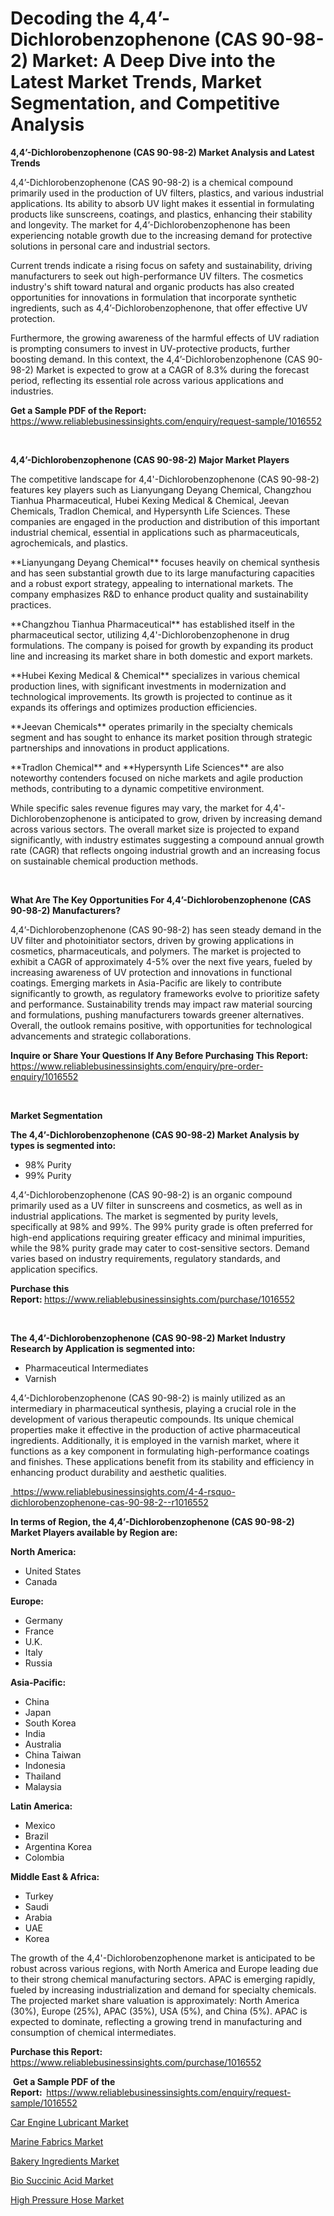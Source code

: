 <p><h1>Decoding the 4,4’-Dichlorobenzophenone (CAS 90-98-2) Market: A Deep Dive into the Latest Market Trends, Market Segmentation, and Competitive Analysis</h1></p><p><strong>4,4’-Dichlorobenzophenone (CAS 90-98-2) Market Analysis and Latest Trends</strong></p>
<p><p>4,4’-Dichlorobenzophenone (CAS 90-98-2) is a chemical compound primarily used in the production of UV filters, plastics, and various industrial applications. Its ability to absorb UV light makes it essential in formulating products like sunscreens, coatings, and plastics, enhancing their stability and longevity. The market for 4,4’-Dichlorobenzophenone has been experiencing notable growth due to the increasing demand for protective solutions in personal care and industrial sectors.</p><p>Current trends indicate a rising focus on safety and sustainability, driving manufacturers to seek out high-performance UV filters. The cosmetics industry's shift toward natural and organic products has also created opportunities for innovations in formulation that incorporate synthetic ingredients, such as 4,4’-Dichlorobenzophenone, that offer effective UV protection. </p><p>Furthermore, the growing awareness of the harmful effects of UV radiation is prompting consumers to invest in UV-protective products, further boosting demand. In this context, the 4,4’-Dichlorobenzophenone (CAS 90-98-2) Market is expected to grow at a CAGR of 8.3% during the forecast period, reflecting its essential role across various applications and industries.</p></p>
<p><strong>Get a Sample PDF of the Report:&nbsp;</strong> <a href="https://www.reliablebusinessinsights.com/enquiry/request-sample/1016552">https://www.reliablebusinessinsights.com/enquiry/request-sample/1016552</a></p>
<p>&nbsp;</p>
<p><strong>4,4’-Dichlorobenzophenone (CAS 90-98-2) Major Market Players</strong></p>
<p><p>The competitive landscape for 4,4'-Dichlorobenzophenone (CAS 90-98-2) features key players such as Lianyungang Deyang Chemical, Changzhou Tianhua Pharmaceutical, Hubei Kexing Medical & Chemical, Jeevan Chemicals, Tradlon Chemical, and Hypersynth Life Sciences. These companies are engaged in the production and distribution of this important industrial chemical, essential in applications such as pharmaceuticals, agrochemicals, and plastics.</p><p>**Lianyungang Deyang Chemical** focuses heavily on chemical synthesis and has seen substantial growth due to its large manufacturing capacities and a robust export strategy, appealing to international markets. The company emphasizes R&D to enhance product quality and sustainability practices.</p><p>**Changzhou Tianhua Pharmaceutical** has established itself in the pharmaceutical sector, utilizing 4,4'-Dichlorobenzophenone in drug formulations. The company is poised for growth by expanding its product line and increasing its market share in both domestic and export markets.</p><p>**Hubei Kexing Medical & Chemical** specializes in various chemical production lines, with significant investments in modernization and technological improvements. Its growth is projected to continue as it expands its offerings and optimizes production efficiencies.</p><p>**Jeevan Chemicals** operates primarily in the specialty chemicals segment and has sought to enhance its market position through strategic partnerships and innovations in product applications. </p><p>**Tradlon Chemical** and **Hypersynth Life Sciences** are also noteworthy contenders focused on niche markets and agile production methods, contributing to a dynamic competitive environment.</p><p>While specific sales revenue figures may vary, the market for 4,4'-Dichlorobenzophenone is anticipated to grow, driven by increasing demand across various sectors. The overall market size is projected to expand significantly, with industry estimates suggesting a compound annual growth rate (CAGR) that reflects ongoing industrial growth and an increasing focus on sustainable chemical production methods.</p></p>
<p>&nbsp;</p>
<p><strong>What Are The Key Opportunities For 4,4’-Dichlorobenzophenone (CAS 90-98-2) Manufacturers?</strong></p>
<p><p>4,4’-Dichlorobenzophenone (CAS 90-98-2) has seen steady demand in the UV filter and photoinitiator sectors, driven by growing applications in cosmetics, pharmaceuticals, and polymers. The market is projected to exhibit a CAGR of approximately 4-5% over the next five years, fueled by increasing awareness of UV protection and innovations in functional coatings. Emerging markets in Asia-Pacific are likely to contribute significantly to growth, as regulatory frameworks evolve to prioritize safety and performance. Sustainability trends may impact raw material sourcing and formulations, pushing manufacturers towards greener alternatives. Overall, the outlook remains positive, with opportunities for technological advancements and strategic collaborations.</p></p>
<p><strong>Inquire or Share Your Questions If Any Before Purchasing This Report:</strong> <a href="https://www.reliablebusinessinsights.com/enquiry/pre-order-enquiry/1016552">https://www.reliablebusinessinsights.com/enquiry/pre-order-enquiry/1016552</a></p>
<p>&nbsp;</p>
<p><strong>Market Segmentation</strong></p>
<p><strong>The 4,4’-Dichlorobenzophenone (CAS 90-98-2) Market Analysis by types is segmented into:</strong></p>
<p><ul><li>98% Purity</li><li>99% Purity</li></ul></p>
<p><p>4,4’-Dichlorobenzophenone (CAS 90-98-2) is an organic compound primarily used as a UV filter in sunscreens and cosmetics, as well as in industrial applications. The market is segmented by purity levels, specifically at 98% and 99%. The 99% purity grade is often preferred for high-end applications requiring greater efficacy and minimal impurities, while the 98% purity grade may cater to cost-sensitive sectors. Demand varies based on industry requirements, regulatory standards, and application specifics.</p></p>
<p><strong>Purchase this Report:&nbsp;</strong><a href="https://www.reliablebusinessinsights.com/purchase/1016552">https://www.reliablebusinessinsights.com/purchase/1016552</a></p>
<p>&nbsp;</p>
<p><strong>The 4,4’-Dichlorobenzophenone (CAS 90-98-2) Market Industry Research by Application is segmented into:</strong></p>
<p><ul><li>Pharmaceutical Intermediates</li><li>Varnish</li></ul></p>
<p><p>4,4’-Dichlorobenzophenone (CAS 90-98-2) is mainly utilized as an intermediary in pharmaceutical synthesis, playing a crucial role in the development of various therapeutic compounds. Its unique chemical properties make it effective in the production of active pharmaceutical ingredients. Additionally, it is employed in the varnish market, where it functions as a key component in formulating high-performance coatings and finishes. These applications benefit from its stability and efficiency in enhancing product durability and aesthetic qualities.</p></p>
<p><a href="https://www.reliablebusinessinsights.com/4-4-rsquo-dichlorobenzophenone-cas-90-98-2--r1016552">&nbsp;https://www.reliablebusinessinsights.com/4-4-rsquo-dichlorobenzophenone-cas-90-98-2--r1016552</a></p>
<p><strong>In terms of Region, the 4,4’-Dichlorobenzophenone (CAS 90-98-2) Market Players available by Region are:</strong></p>
<p>
    <p> <strong> North America: </strong>
        <ul>
            <li>United States</li>
            <li>Canada</li>
        </ul>
        </p> 
    <p> <strong> Europe: </strong>
        <ul>
            <li>Germany</li>
            <li>France</li>
            <li>U.K.</li>
            <li>Italy</li>
            <li>Russia</li>
        </ul>
        </p> 
    <p> <strong> Asia-Pacific: </strong>
        <ul>
            <li>China</li>
            <li>Japan</li>
            <li>South Korea</li>
            <li>India</li>
            <li>Australia</li>
            <li>China Taiwan</li>
            <li>Indonesia</li>
            <li>Thailand</li>
            <li>Malaysia</li>
        </ul>
        </p> 
    <p> <strong> Latin America: </strong>
        <ul>
            <li>Mexico</li>
            <li>Brazil</li>
            <li>Argentina Korea</li>
            <li>Colombia</li>
        </ul>
        </p> 
    <p> <strong> Middle East & Africa: </strong>
        <ul>
            <li>Turkey</li>
            <li>Saudi</li>
            <li>Arabia</li>
            <li>UAE</li>
            <li>Korea</li>
        </ul>
    </p>
    </p>
<p><p>The growth of the 4,4'-Dichlorobenzophenone market is anticipated to be robust across various regions, with North America and Europe leading due to their strong chemical manufacturing sectors. APAC is emerging rapidly, fueled by increasing industrialization and demand for specialty chemicals. The projected market share valuation is approximately: North America (30%), Europe (25%), APAC (35%), USA (5%), and China (5%). APAC is expected to dominate, reflecting a growing trend in manufacturing and consumption of chemical intermediates.</p></p>
<p><strong>Purchase this Report: </strong><a href="https://www.reliablebusinessinsights.com/purchase/1016552">https://www.reliablebusinessinsights.com/purchase/1016552</a></p>
<p>&nbsp;<strong>Get a Sample PDF of the Report:&nbsp;&nbsp;</strong><a href="https://www.reliablebusinessinsights.com/enquiry/request-sample/1016552">https://www.reliablebusinessinsights.com/enquiry/request-sample/1016552</a></p>
<p><strong></strong></p>
<p><p><a href="https://www.linkedin.com/pulse/car-engine-lubricant-market-size-growth-trends-industry-analysis-jrkze?trackingId=hy%2B8r%2F0fTUqAOErF05DF3Q%3D%3D">Car Engine Lubricant Market</a></p><p><a href="https://issuu.com/reportprime-2/docs/marine-fabrics-market-size-2030.ppt_b097076c4c6ae8">Marine Fabrics Market</a></p><p><a href="https://medium.com/@caylawisoky8698/this-report-aims-to-provide-a-comprehensive-presentation-of-the-global-market-for-bakery-6c3d5a908bb2">Bakery Ingredients Market</a></p><p><a href="https://medium.com/@danielwardb654202/the-bio-succinic-acid-market-prioritizes-cost-control-and-efficiency-enhancement-40a0bc78968b?postPublishedType=initial">Bio Succinic Acid Market</a></p><p><a href="https://issuu.com/reportprime-2/docs/high-pressure-hose-market-size-2030_a022ba8728eef8">High Pressure Hose Market</a></p></p>